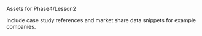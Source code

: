 Assets for Phase4/Lesson2

Include case study references and market share data snippets for example companies.
